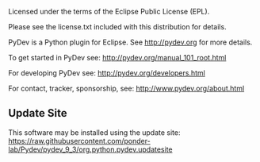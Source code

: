 Licensed under the terms of the Eclipse Public License (EPL).

Please see the license.txt included with this distribution for details.

PyDev is a Python plugin for Eclipse. See http://pydev.org for more details.

To get started in PyDev see: http://pydev.org/manual_101_root.html

For developing PyDev see: http://pydev.org/developers.html

For contact, tracker, sponsorship, see: http://www.pydev.org/about.html

## Update Site

This software may be installed using the update site: https://raw.githubusercontent.com/ponder-lab/Pydev/pydev_9_3/org.python.pydev.updatesite
